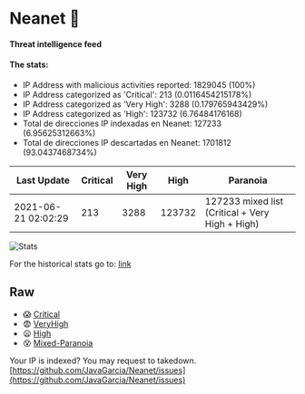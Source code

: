 # Neanet :hocho:
#### Threat intelligence feed
#### The stats:

- IP Address with malicious activities reported: 1829045 (100%)
- IP Address categorized as 'Critical':  213 (0.0116454215178%)
- IP Address categorized as 'Very High':  3288 (0.179765943429%)
- IP Address categorized as 'High':  123732 (6.76484176168)
- Total de direcciones IP indexadas en Neanet:  127233 (6.95625312663%)
- Total de direcciones IP descartadas en Neanet:  1701812 (93.0437468734%)

| Last Update | Critical | Very High | High | Paranoia |
| --- | --- | --- | --- | --- |
| 2021-06-21 02:02:29 | 213 | 3288 | 123732 | 127233 mixed list (Critical + Very High + High)|

![Stats](https://docs.google.com/spreadsheets/d/e/2PACX-1vSnaNMIXVabIpDJjufMlzH7poXnshF3mgd8Is1g9ytUEzVsP5my4Trn8f-xkoLLQ38xpL3HtmUexLo6/pubchart?oid=501124687&format=image)

For the historical stats go to: [link](/stats.csv)
## Raw
- :scream: [Critical](https://raw.githubusercontent.com/JavaGarcia/Neanet/master/blacklists/neanet_critical.txt)
- :fearful: [VeryHigh](https://raw.githubusercontent.com/JavaGarcia/Neanet/master/blacklists/neanet_veryHigh.txtt)
- :frowning: [High](https://raw.githubusercontent.com/JavaGarcia/Neanet/master/blacklists/neanet_high.txt)
- :dizzy_face: [Mixed-Paranoia](https://raw.githubusercontent.com/JavaGarcia/Neanet/master/blacklists/neanet_all.txt)


Your IP is indexed? You may request to takedown. [https://github.com/JavaGarcia/Neanet/issues](https://github.com/JavaGarcia/Neanet/issues)























































































































































































































































































































































































































































































































































































































































































































































































































































































































































































































































































































































































































































































































































































































































































































































































































































































































































































































































































































































































































































































































































































































































































































































































































































































































































































































































































































































































































































































































































































































































































































































































































































































































































































































































































































































































































































































































































































































































































































































































































































































































































































































































































































































































































































































































































































































































































































































































































































































































































































































































































































































































































































































































































































































































































































































































































































































































































































































































































































































































































































































































































































































































































































































































































































































































































































































































































































































































































































































































































































































































































































































































































































































































